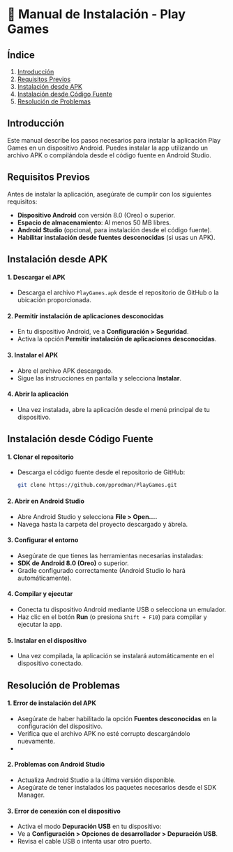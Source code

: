 # 💾 Manual de Instalación - Play Games

## Índice
1. [Introducción](#introducción)
2. [Requisitos Previos](#requisitos-previos)
3. [Instalación desde APK](#instalación-desde-apk)
4. [Instalación desde Código Fuente](#instalación-desde-código-fuente)
5. [Resolución de Problemas](#resolución-de-problemas)

## Introducción
Este manual describe los pasos necesarios para instalar la aplicación Play Games en un dispositivo Android. Puedes instalar la app utilizando un archivo APK o compilándola desde el código fuente en Android Studio.

## Requisitos Previos
Antes de instalar la aplicación, asegúrate de cumplir con los siguientes requisitos:

- **Dispositivo Android** con versión 8.0 (Oreo) o superior.
- **Espacio de almacenamiento**: Al menos 50 MB libres.
- **Android Studio** (opcional, para instalación desde el código fuente).
- **Habilitar instalación desde fuentes desconocidas** (si usas un APK).

## Instalación desde APK
#### 1. Descargar el APK
- Descarga el archivo `PlayGames.apk` desde el repositorio de GitHub o la ubicación proporcionada.
#### 2. Permitir instalación de aplicaciones desconocidas
- En tu dispositivo Android, ve a **Configuración > Seguridad**.
- Activa la opción **Permitir instalación de aplicaciones desconocidas**.
#### 3. Instalar el APK
- Abre el archivo APK descargado.
- Sigue las instrucciones en pantalla y selecciona **Instalar**.
#### 4. Abrir la aplicación
- Una vez instalada, abre la aplicación desde el menú principal de tu dispositivo.

## Instalación desde Código Fuente
#### 1. Clonar el repositorio
- Descarga el código fuente desde el repositorio de GitHub:
  ```bash
  git clone https://github.com/pprodman/PlayGames.git
  ```
#### 2. Abrir en Android Studio
- Abre Android Studio y selecciona **File > Open....**
- Navega hasta la carpeta del proyecto descargado y ábrela.

#### 3. Configurar el entorno
- Asegúrate de que tienes las herramientas necesarias instaladas:
- **SDK de Android 8.0 (Oreo)** o superior.
- Gradle configurado correctamente (Android Studio lo hará automáticamente).

#### 4. Compilar y ejecutar
- Conecta tu dispositivo Android mediante USB o selecciona un emulador.
- Haz clic en el botón **Run** (o presiona `Shift + F10`) para compilar y ejecutar la app.

#### 5. Instalar en el dispositivo
- Una vez compilada, la aplicación se instalará automáticamente en el dispositivo conectado.

## Resolución de Problemas
#### 1. Error de instalación del APK
- Asegúrate de haber habilitado la opción **Fuentes desconocidas** en la configuración del dispositivo.
- Verifica que el archivo APK no esté corrupto descargándolo nuevamente.
- 
#### 2. Problemas con Android Studio
- Actualiza Android Studio a la última versión disponible.
- Asegúrate de tener instalados los paquetes necesarios desde el SDK Manager.
#### 3. Error de conexión con el dispositivo
- Activa el modo **Depuración USB** en tu dispositivo:
- Ve a **Configuración > Opciones de desarrollador > Depuración USB**.
- Revisa el cable USB o intenta usar otro puerto.


